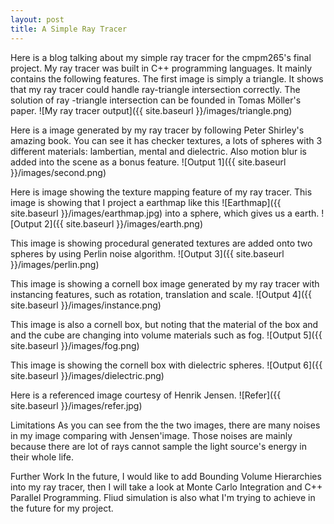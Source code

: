 ```yaml
---
layout: post
title: A Simple Ray Tracer
---
```


Here is a blog talking about my simple ray tracer for the cmpm265's final project. My ray tracer was built in C++ programming languages. It mainly contains the following features. 
The first image is simply a triangle. It shows that my ray tracer could handle ray-triangle intersection correctly. 
The solution of ray -triangle intersection can be founded in Tomas Möller's paper.
![My ray tracer output]({{ site.baseurl }}/images/triangle.png)

Here is a image generated by my ray tracer by following Peter Shirley's amazing book. You can see it has checker textures, a lots of spheres with 3 different materials: lambertian, mental and dielectric. Also motion blur is added into the scene as a bonus feature.
![Output 1]({{ site.baseurl }}/images/second.png)

Here is image showing the texture mapping feature of my ray tracer. This image is showing that I project a earthmap like this
![Earthmap]({{ site.baseurl }}/images/earthmap.jpg)
into a sphere, which gives us a earth.
![Output 2]({{ site.baseurl }}/images/earth.png)

This image is showing procedural generated textures are added onto two spheres by using Perlin noise algorithm.
![Output 3]({{ site.baseurl }}/images/perlin.png)

This image is showing a cornell box image generated by my ray tracer with instancing features, such as rotation, translation and scale.
![Output 4]({{ site.baseurl }}/images/instance.png)

This image is also a cornell box, but noting that the material of the box and and the cube are changing into volume materials such as fog.
![Output 5]({{ site.baseurl }}/images/fog.png)

This image is showing the cornell box with dielectric spheres.
![Output 6]({{ site.baseurl }}/images/dielectric.png)

Here is a referenced image courtesy of Henrik Jensen.
![Refer]({{ site.baseurl }}/images/refer.jpg)

Limitations
As you can see from the the two images, there are many noises in my image comparing with Jensen'image. Those noises are mainly because there are lot of rays cannot sample the light source's energy in their whole life.

Further Work
In the future, I would like to add Bounding Volume Hierarchies into my ray tracer, then I will take a look at Monte Carlo Integration and C++ Parallel Programming.
Fliud simulation is also what I'm trying to achieve in the future for my project.




